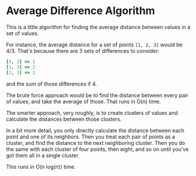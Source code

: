 # Average Difference Algorithm

This is a little algorithm for finding the average distance between values in a set of values.

For instance, the average distance for a set of points `[1, 2, 3]` would be 4/3.  That's because there are 3 sets of differences to consider:
```ruby
[1, 2] => 1
[1, 3] => 2
[2, 3] => 1
```
and the sum of those differences if 4.

The brute force approach would be to find the distance between every pair of values, and take the average of those.  That runs in O(n) time.

The smarter approach, very roughly, is to create clusters of values and calculate the distances between those clusters.

In a bit more detail, you only directly calculate the distance between each point and one of its neighbors.  Then you treat each pair of points as a cluster, and find the distance to the next neighboring cluster.  Then you do the same with each cluster of four points, then eight, and so on until you've got them all in a single cluster.

This runs in O(n log(n)) time.
